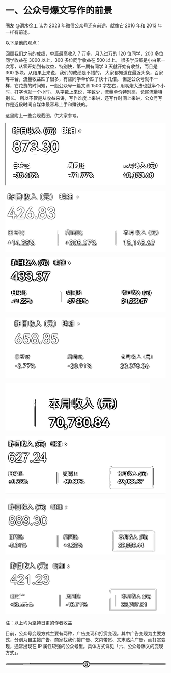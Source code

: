 # 一、公众号爆文写作的前景

圈友 @渭水徐工 认为 2023 年微信公众号还有前途，就像它 2016 年和 2013 年一样有前途。

以下是他的观点：

回顾我们之前的成绩，单篇最高收入 7 万多，月入过万的 120 位同学，200 多位同学收益在 3000 以上，300 多位同学收益在 500 以上。
很多学员都是小白第一次写，从零开始到有收益，特别快，第一期有同学 3 天就开始有收益，而且是 300 多块。从结果上来说，我们的成绩是不错的。
大家都知道在最近头条，百家等平台，流量收益跌了很多，有些同学单价跌了快十几倍。
但是公众号就不一样，它花费的时间短，一般公众号一篇文章 1500 字左右，用嘴炮大法也就半个小时，打字也就一个小时。
从字数上来说，字数少，流量单价特别高，长尾流量特别长。
所以不管是从收益来讲，写作难度上来讲，还写作时间上来讲，公众号写作是近段时间自媒体最容易上手和赚钱的。

这里附上一些变现截图，供大家参考。

![](img/ec110465c43dd0c4f9c5a1346b31c775.png)

![](img/306247ee7b939503e0db825cafc13559.png)

![](img/218c165f0dd7684e0f27c57b1a7c0e5d.png)

![](img/10647c79b6869d6819d789bd7f254e25.png)

![](img/654f6adb63a0ae2c59f37fe32b4a8ef3.png)

![](img/d8aded08a30ecc825ca2295fd0456fb9.png)

![](img/7038d895b05c847d51e953ff09e1aab9.png)

![](img/5650908dd52270d9845cc35b7b7246ac.png)

注：以上均为坚持日更的作者收益

目前，公众号变现方式主要有两种，广告变现和打赏变现。其中广告变现为主要方式，分别为自主接广告、商家找我们接广告、文内带货、文末贴片广告。而打赏变现，通常出现在 IP 属性较强的公众号里。具体方式详见「六、公众号爆文的变现方式」。

![](img/8b0e87a2ce7d8ff1721b0a38153bb153.png)